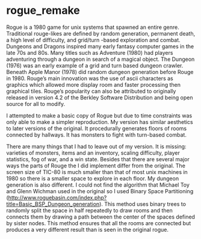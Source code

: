 # rogue_remake

  Rogue is a 1980 game for unix systems that spawned an entire genre. Traditional rouge-likes are defined by random generation, permanent death, a high level of difficulty, and grid/turn -based exploration and combat. Dungeons and Dragons inspired many early fantasy computer games in the late 70s and 80s. Many titles such as Adventure (1980) had players adventuring through a dungeon in search of a magical object. The Dungeon (1976) was an early example of a grid and turn based dungeon crawler. Beneath Apple Manor (1978) did random dungeon generation before Rouge in 1980. Rouge’s main innovation was the use of ascii characters as graphics which allowed more display room and faster processing then graphical tiles. Rouge’s popularity can also be attributed to originally released in version 4.2 of the Berkley Software Distribution and being open source for all to modify.
 
  I attempted to make a basic copy of Rogue but due to time constraints was only able to make a simpler reproduction. My version has similar aesthetics to later versions of the original. It procedurally generates floors of rooms connected by hallways. It has monsters to fight with turn-based combat.
 
  There are many things that I had to leave out of my version. It is missing: varieties of monsters, items and an inventory, scaling difficulty, player statistics, fog of war, and a win state. Besides that there are several major ways the parts of Rouge the I did implement differ from the original. The screen size of TIC-80 is much smaller than that of most unix machines in 1980 so there is a smaller space to explore in each floor. My dungeon generation is also different. I could not find the algorithm that Michael Toy and Glenn Wichman used in the original so I used Binary Space Partitioning (http://www.roguebasin.com/index.php?title=Basic_BSP_Dungeon_generation). This method uses binary trees to randomly split the space in half repeatedly to draw rooms and then connects them by drawing a path between the center of the spaces defined by sister nodes. This method ensures that all the rooms are connected but produces a very different result than is seen in the original rogue. 
